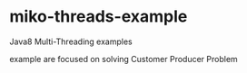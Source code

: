 miko-threads-example
====================

Java8 Multi-Threading examples

example are focused on solving Customer Producer Problem 
